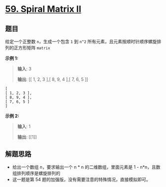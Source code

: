 # [59. Spiral Matrix II](https://leetcode.com/problems/spiral-matrix-ii/)


## 题目

给定一个正整数 `n`，生成一个包含 `1` 到 `n^2` 所有元素，且元素按顺时针顺序螺旋排列的正方形矩阵 `matrix` 

**示例 1:**
> **输入**: 3
>
> **输出**: [[ 1, 2, 3 ],[ 8, 9, 4 ],[ 7, 6, 5 ]]
```
[
[ 1, 2, 3 ],
[ 8, 9, 4 ],
[ 7, 6, 5 ]
]
```

**示例 2:**
> **输入**: 1
>
> **输出**: [[1]]


## 解题思路

- 给出一个数组 n，要求输出一个 n * n 的二维数组，里面元素是 1 - n*n，且数组排列顺序是螺旋排列的
- 这一题是第 54 题的加强版，没有需要注意的特殊情况，直接模拟即可。
